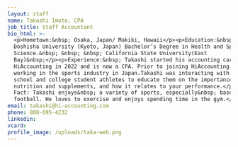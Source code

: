 ```yaml
---
layout: staff
name: Takashi Imoto, CPA
job_title: Staff Accountant
bio_html: >-
  <p>Hometown:&nbsp; Osaka, Japan/ Makiki, Hawaii</p><p>Education:&nbsp;
  Doshisha University (Kyoto, Japan) Bachelor’s Degree in Health and Sports
  Science.&nbsp; &nbsp; &nbsp; California State University(East
  Bay)&nbsp;</p><p>Experience:&nbsp; Takashi started his accounting career at
  HiAccounting in 2022 and is now a CPA. Prior to joining HiAccounting, he was
  working in the sports industry in Japan.Takashi was interacting with high
  school and college student athletes to educate them on the importance of
  nutrition and supplements, and how it relates to your performance.</p><p>Fun
  Fact: Takashi enjoys&nbsp; a variety of sports, especially&nbsp; baseball and
  football. He loves to exercise and enjoys spending time in the gym.</p>
email: takashi@hi-accounting.com
phone: 808-695-4232
linkedin:
vcard:
profile_image: /uploads/taka-web.png
---
```

